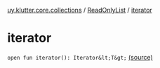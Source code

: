 [uy.klutter.core.collections](../index.md) / [ReadOnlyList](index.md) / [iterator](.)


# iterator
`open fun iterator(): Iterator&lt;T&gt;` [(source)](https://github.com/kohesive/klutter/blob/master/core-jdk6/src/main/kotlin/uy/klutter/core/common/Immutable.kt#L85)


